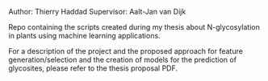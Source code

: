 Author: Thierry Haddad
Supervisor: Aalt-Jan van Dijk

Repo containing the scripts created during my thesis about N-glycosylation in plants using machine learning applications.

For a description of the project and the proposed approach for feature generation/selection and the creation of models 
for the prediction of glycosites, please refer to the thesis proposal PDF.
